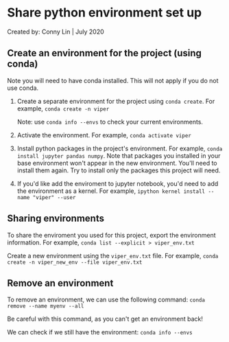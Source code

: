 # Share python environment set up
Created by: Conny Lin | July 2020


## Create an environment for the project (using conda)
Note you will need to have conda installed. This will not apply if you do not use conda.

1. Create a separate environment for the project using `conda create`. For example,
    `conda create -n viper`
    
    Note: use `conda info --envs` to check your current environments.

2. Activate the environment. For example, `conda activate viper`

3. Install python packages in the project's environment. For example, `conda install jupyter pandas numpy`. Note that packages you installed in your base environment won't appear in the new environment. You'll need to install them again. Try to install only the packages this project will need.

4. If you'd like add the enviroment to jupyter notebook, you'd need to add the environment as a kernel. For example, `ipython kernel install --name "viper" --user`


## Sharing environments
To share the enviroment you used for this project, export the environment information. For example, `conda list --explicit > viper_env.txt`

Create a new environment using the `viper_env.txt` file. For example, `conda create -n viper_new_env --file viper_env.txt`


## Remove an environment
To remove an environment, we can use the following command: `conda remove --name myenv --all`

Be careful with this command, as you can't get an environment back!

We can check if we still have the environment: `conda info --envs`




